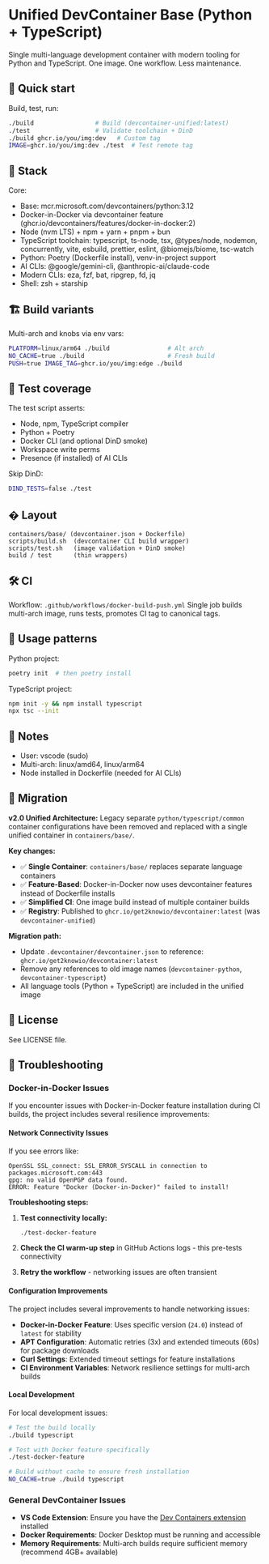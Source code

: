# Unified DevContainer Base (Python + TypeScript)

Single multi-language development container with modern tooling for Python and TypeScript. One image. One workflow. Less maintenance.

## 🚀 Quick start
Build, test, run:
```bash
./build                 # Build (devcontainer-unified:latest)
./test                  # Validate toolchain + DinD
./build ghcr.io/you/img:dev   # Custom tag
IMAGE=ghcr.io/you/img:dev ./test  # Test remote tag
```

## 🔧 Stack
Core:
- Base: mcr.microsoft.com/devcontainers/python:3.12
- Docker-in-Docker via devcontainer feature (ghcr.io/devcontainers/features/docker-in-docker:2)
- Node (nvm LTS) + npm + yarn + pnpm + bun
- TypeScript toolchain: typescript, ts-node, tsx, @types/node, nodemon, concurrently, vite, esbuild, prettier, eslint, @biomejs/biome, tsc-watch
- Python: Poetry (Dockerfile install), venv-in-project support
- AI CLIs: @google/gemini-cli, @anthropic-ai/claude-code
- Modern CLIs: eza, fzf, bat, ripgrep, fd, jq
- Shell: zsh + starship

## 🏗️ Build variants
Multi-arch and knobs via env vars:
```bash
PLATFORM=linux/arm64 ./build                # Alt arch
NO_CACHE=true ./build                       # Fresh build
PUSH=true IMAGE_TAG=ghcr.io/you/img:edge ./build
```

## 🧪 Test coverage
The test script asserts:
- Node, npm, TypeScript compiler
- Python + Poetry
- Docker CLI (and optional DinD smoke)
- Workspace write perms
- Presence (if installed) of AI CLIs

Skip DinD:
```bash
DIND_TESTS=false ./test
```

## � Layout
```
containers/base/ (devcontainer.json + Dockerfile)
scripts/build.sh  (devcontainer CLI build wrapper)
scripts/test.sh   (image validation + DinD smoke)
build / test      (thin wrappers)
```

## 🛠️ CI
Workflow: `.github/workflows/docker-build-push.yml`
Single job builds multi-arch image, runs tests, promotes CI tag to canonical tags.

## 🧰 Usage patterns
Python project:
```bash
poetry init  # then poetry install
```
TypeScript project:
```bash
npm init -y && npm install typescript
npx tsc --init
```

## 🔐 Notes
- User: vscode (sudo)
- Multi-arch: linux/amd64, linux/arm64
- Node installed in Dockerfile (needed for AI CLIs)

## 🧹 Migration

**v2.0 Unified Architecture:** Legacy separate `python/typescript/common` container configurations have been removed and replaced with a single unified container in `containers/base/`.

**Key changes:**
- ✅ **Single Container**: `containers/base/` replaces separate language containers
- ✅ **Feature-Based**: Docker-in-Docker now uses devcontainer features instead of Dockerfile installs
- ✅ **Simplified CI**: One image build instead of multiple container builds
- ✅ **Registry**: Published to `ghcr.io/get2knowio/devcontainer:latest` (was `devcontainer-unified`)

**Migration path:**
- Update `.devcontainer/devcontainer.json` to reference: `ghcr.io/get2knowio/devcontainer:latest`
- Remove any references to old image names (`devcontainer-python`, `devcontainer-typescript`)
- All language tools (Python + TypeScript) are included in the unified image

## 📄 License
See LICENSE file.
 
## 🔧 Troubleshooting

### Docker-in-Docker Issues

If you encounter issues with Docker-in-Docker feature installation during CI builds, the project includes several resilience improvements:

#### Network Connectivity Issues
If you see errors like:
```
OpenSSL SSL_connect: SSL_ERROR_SYSCALL in connection to packages.microsoft.com:443
gpg: no valid OpenPGP data found.
ERROR: Feature "Docker (Docker-in-Docker)" failed to install!
```

**Troubleshooting steps:**

1. **Test connectivity locally:**
   ```bash
   ./test-docker-feature
   ```

2. **Check the CI warm-up step** in GitHub Actions logs - this pre-tests connectivity

3. **Retry the workflow** - networking issues are often transient

#### Configuration Improvements

The project includes several improvements to handle networking issues:

- **Docker-in-Docker Feature**: Uses specific version (`24.0`) instead of `latest` for stability
- **APT Configuration**: Automatic retries (3x) and extended timeouts (60s) for package downloads
- **Curl Settings**: Extended timeout settings for feature installations
- **CI Environment Variables**: Network resilience settings for multi-arch builds

#### Local Development

For local development issues:

```bash
# Test the build locally
./build typescript

# Test with Docker feature specifically
./test-docker-feature

# Build without cache to ensure fresh installation
NO_CACHE=true ./build typescript
```

### General DevContainer Issues

- **VS Code Extension**: Ensure you have the [Dev Containers extension](https://marketplace.visualstudio.com/items?itemName=ms-vscode-remote.remote-containers) installed
- **Docker Requirements**: Docker Desktop must be running and accessible
- **Memory Requirements**: Multi-arch builds require sufficient memory (recommend 4GB+ available)
